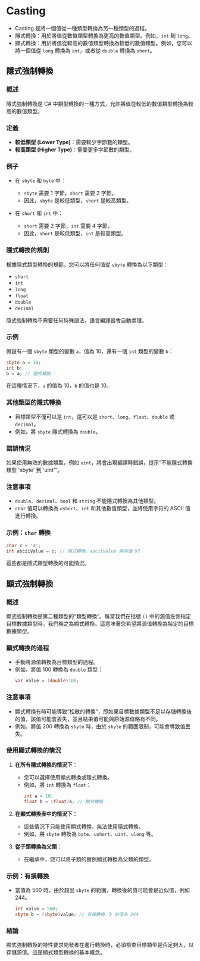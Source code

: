 # Casting

- Casting 是將一個值從一種類型轉換為另一種類型的過程。
- 隱式轉換：用於將值從數值類型轉換為更高的數值類型。例如，`int` 到 `long`。
- 顯式轉換：用於將值從較高的數值類型轉換為較低的數值類型。例如，您可以將一個值從 `long` 轉換為 `int`，或者從 `double` 轉換為 `short`。



## 隱式強制轉換

### 概述

隱式強制轉換是 C# 中類型轉換的一種方式，允許將值從較低的數值類型轉換為較高的數值類型。

### 定義

- **較低類型 (Lower Type)**：需要較少字節數的類型。
- **較高類型 (Higher Type)**：需要更多字節數的類型。

### 例子

- 在 `sbyte` 和 `byte` 中：
  - `sbyte` 需要 1 字節，`short` 需要 2 字節。
  - 因此，`sbyte` 是較低類型，`short` 是較高類型。

- 在 `short` 和 `int` 中：
  - `short` 需要 2 字節，`int` 需要 4 字節。
  - 因此，`short` 是較低類型，`int` 是較高類型。

### 隱式轉換的規則

根據隱式類型轉換的規範，您可以將任何值從 `sbyte` 轉換為以下類型：
- `short`
- `int`
- `long`
- `float`
- `double`
- `decimal`

隱式強制轉換不需要任何特殊語法，語言編譯器會自動處理。

### 示例

假設有一個 `sbyte` 類型的變數 `a`，值為 10，還有一個 `int` 類型的變數 `b`：

```csharp
sbyte a = 10;
int b;
b = a; // 隱式轉換
```

在這種情況下，`a` 的值為 10，`b` 的值也是 10。

### 其他類型的隱式轉換

- 目標類型不僅可以是 `int`，還可以是 `short`、`long`、`float`、`double` 或 `decimal`。
- 例如，將 `sbyte` 隱式轉換為 `double`。

### 錯誤情況

如果使用無效的數據類型，例如 `uint`，將會出現編譯時錯誤，提示“不能隱式轉換類型 'sbyte' 到 'uint'”。

### 注意事項

- `double`、`decimal`、`bool` 和 `string` 不能隱式轉換為其他類型。
- `char` 值可以轉換為 `ushort`、`int` 和其他數值類型，並將使用字符的 ASCII 值進行轉換。

### 示例：`char` 轉換

```csharp
char c = 'a';
int asciiValue = c; // 隱式轉換，asciiValue 將存儲 97
```

這些都是隱式類型轉換的可能情況。


## 顯式強制轉換

### 概述

顯式強制轉換是第二種類型的“類型轉換”。每當我們在括號 `()` 中的源值左側指定目標數據類型時，我們稱之為顯式轉換。這意味著您希望將源值轉換為特定的目標數據類型。

### 顯式轉換的過程

- 手動將源值轉換為目標類型的過程。
- 例如，將值 100 轉換為 `double` 類型：
  ```csharp
  var value = (double)100;
  ```

### 注意事項

- 顯式轉換有時可能導致“松散的轉換”，即如果目標數據類型不足以存儲轉換後的值，該值可能會丟失，並且結果值可能與原始源值略有不同。
- 例如，將值 200 轉換為 `sbyte` 時，由於 `sbyte` 的範圍限制，可能會導致值丟失。

### 使用顯式轉換的情況

1. **在所有隱式轉換的情況下**：
   - 您可以選擇使用顯式轉換或隱式轉換。
   - 例如，將 `int` 轉換為 `float`：
     ```csharp
     int a = 10;
     float b = (float)a; // 顯式轉換
     ```

2. **在顯式轉換表中的情況下**：
   - 這些情況下只能使用顯式轉換，無法使用隱式轉換。
   - 例如，將 `sbyte` 轉換為 `byte`、`ushort`、`uint`、`ulong` 等。

3. **從子類轉換為父類**：
   - 在繼承中，您可以將子類的實例顯式轉換為父類的類型。

### 示例：有損轉換

- 當值為 500 時，由於超出 `sbyte` 的範圍，轉換後的值可能會是近似值，例如 244。
  ```csharp
  int value = 500;
  sbyte b = (sbyte)value; // 有損轉換，b 的值為 244
  ```

### 結論

顯式強制轉換的特性要求開發者在進行轉換時，必須檢查目標類型是否足夠大，以存儲源值。這是顯式類型轉換的基本概念。